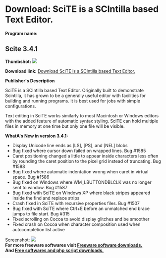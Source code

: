# Download: SciTE is a SCIntilla based Text Editor.

**Program name:**

## Scite 3.4.1

  
**Thumbshot:** ![](http://www.freewarefiles.com/screenshot/scite225_md.jpg)   
  
**Download link:** [Download SciTE is a SCIntilla based Text Editor.](http://freesoftwares.boysofts.com/Scite_program_30504.html)  
  


**Publisher's Description**  
  


SciTE is a SCIntilla based Text Editor. Originally built to demonstrate Scintilla, it has grown to be a generally useful editor with facilities for building and running programs. It is best used for jobs with simple configurations. 

Text editing in SciTE works similarly to most Macintosh or Windows editors with the added feature of automatic syntax styling. SciTE can hold multiple files in memory at one time but only one file will be visible.

**WhatA's New in version 3.4.1:**

  * Display Unicode line ends as [LS], [PS], and [NEL] blobs 
  * Bug fixed where cursor down failed on wrapped lines. Bug #1585 
  * Caret positioning changed a little to appear inside characters less often by rounding the caret position to the pixel grid instead of truncating. Bug #1588 
  * Bug fixed where automatic indentation wrong when caret in virtual space. Bug #1586 
  * Bug fixed on Windows where WM_LBUTTONDBLCLK was no longer sent to window. Bug #1587 
  * Bug fixed with SciTE on Windows XP where black stripes appeared inside the find and replace strips 
  * Crash fixed in SciTE with recursive properties files. Bug #1507 
  * Bug fixed with SciTE where Ctrl+E before an unmatched end brace jumps to file start. Bug #315 
  * Fixed scrolling on Cocoa to avoid display glitches and be smoother 
  * Fixed crash on Cocoa when character composition used when autocompletion list active 

  
  
Screenshot: ![](http://www.freewarefiles.com/screenshot/scite225.jpg)   
**For more freeware softwares visit [Freeware software downloads.](http://freesoftwares.boysofts.com/)**   
**And [Free softwares and php script downloads.](http://www.boysofts.com/)**
